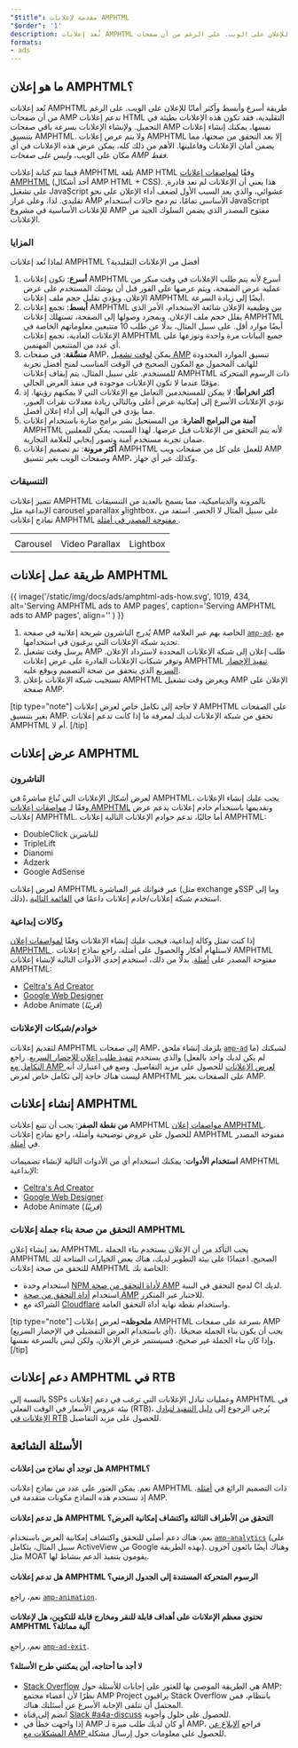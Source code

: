 ```yaml
---
"$title": مقدمة لإعلانات AMPHTML
"$order": '1'
description: تُعد إعلانات AMPHTML طريقة أسرع وأبسط وأكثر أمانًا للإعلان على الويب. على الرغم من أن صفحات AMP تدعم إعلانات HTML التقليدية، فقد تكون هذه الإعلانات بطيئة في التحميل.
formats:
- ads
---
```


## ما هو إعلان AMPHTML؟

تُعد إعلانات AMPHTML طريقة أسرع وأبسط وأكثر أمانًا للإعلان على الويب. على الرغم من أن صفحات AMP تدعم إعلانات HTML التقليدية، فقد تكون هذه الإعلانات بطيئة في التحميل. ولإنشاء الإعلانات بسرعة باقي صفحات AMP نفسها، يمكنك إنشاء إعلانات بتنسيق AMPHTML. ولا يتم عرض إعلانات AMPHTML إلا بعد التحقق من صحتها، مما يضمن أمان الإعلانات وفاعليتها. الأهم من ذلك كله، يمكن عرض هذه الإعلانات في أي مكان على الويب، *وليس على صفحات AMP فقط*.

فيما تتم كتابة إعلانات AMPHTML بلغة AMP HTML وفقًا [لمواصفات إعلانات AMPHTML](a4a_spec.md) (أحد أشكال AMP HTML + CSS). ,هذا يعني أن الإعلانات لم تعد قادرة على تشغيل JavaScript عشوائي، والذي يعد السبب الأول لضعف أداء الإعلان على نحو تقليدي. لذا، وعلى غرار AMP الأساسي تمامًا، تم دمج حالات استخدام JavaScript للإعلانات الأساسية في مشروع AMP مفتوح المصدر الذي يضمن السلوك الجيد من الإعلانات.

### المزايا

لماذا تُعد إعلانات AMPHTML أفضل من الإعلانات التقليدية؟

1. **أسرع**: تكون إعلانات AMPHTML أسرع لأنه يتم طلب الإعلانات في وقت مبكر من عملية عرض الصفحة، ويتم عرضها على الفور قبل أن يوشك المستخدم على عرض الإعلان. ويؤدي تقليل حجم ملف إعلانات AMPHTML أيضًا إلى زيادة السرعة.
2. **أبسط**: تجمع إعلانات AMPHTML بين وظيفية الإعلان شائعة الاستخدام، الأمر الذي يقلل حجم ملف الإعلان. وبمجرد وصولها إلى الصفحة، تستهلك إعلانات AMPHTML أيضًا موارد أقل. على سبيل المثال، بدلًا عن طلب 10 متتبعين معلوماتهم الخاصة في الإعلانات العادية، تجمع إعلانات AMPHTML جميع البيانات مرة واحدة وتوزعها على أي عدد من المتتبعين المهتمين.
3. **منسَّقة**: في صفحات AMP، يمكن [لوقت تشغيل AMP](spec/amphtml.md#amp-runtime) تنسيق الموارد المحدودة للهاتف المحمول مع المكون الصحيح في الوقت المناسب لمنح أفضل تجربة للمستخدم. على سبيل المثال، يتم إيقاف إعلانات AMPHTML ذات الرسوم المتحركة مؤقتًا عندما لا تكون الإعلانات موجودة في منفذ العرض الحالي.
4. **أكثر انخراطًا**: لا يمكن للمستخدمين التعامل مع الإعلانات التي لا يمكنهم رؤيتها. إذ تؤدي الإعلانات الأسرع إلى إمكانية عرض أعلى وبالتالي زيادة معدلات نقرات العبور، مما يؤدي في النهاية إلى أداء إعلان أفضل.
5. **آمنة من البرامج الضارة**: من المستحيل نشر برامج ضارة باستخدام إعلانات AMPHTML لأنه يتم التحقق من الإعلانات قبل عرضها. لهذا السبب، يمكن للمعلنين ضمان تجربة مستخدم آمنة وتصور إيجابي للعلامة التجارية.
6. **أكثر مرونة**: تم تصميم إعلانات AMPHTML للعمل على كل من صفحات ويب AMP وصفحات الويب بغير تنسيق AMP، وكذلك عبر أي جهاز.

### التنسيقات

تتميز إعلانات AMPHTML بالمرونة والديناميكية، مما يسمح بالعديد من التنسيقات الإبداعية مثل carousel وparallax وlightbox، على سبيل المثال لا الحصر. استفد من نماذج إعلانات AMPHTML  <a class="" href="https://gitlocalize.com/repo/4863/ar/pages/content/amp-dev/documentation/examples/index.html">مفتوحة المصدر في أمثلة </a>.

<table class="nocolor">
  <tr>
    <td class="col-thirty"><amp-anim width="410" height="731" layout="responsive" src="/static/img/docs/ads/amp-ad-01-carousel.gif">
    </amp-anim></td>
    <td class="col-thirty"><amp-anim width="410" height="731" layout="responsive" src="/static/img/docs/ads/amp-ad-02-video-parallax.gif">
    </amp-anim></td>
    <td class="col-thirty"><amp-anim width="410" height="731" layout="responsive" src="/static/img/docs/ads/amp-ad-03-lightbox.gif">
    </amp-anim></td>
  </tr>
  <tr>
    <td>Carousel</td>
    <td>Video Parallax</td>
    <td>Lightbox</td>
  </tr>
</table>

## طريقة عمل إعلانات AMPHTML

{{ image('/static/img/docs/ads/amphtml-ads-how.svg', 1019, 434, alt='Serving AMPHTML ads to AMP pages', caption='Serving AMPHTML ads to AMP pages', align='' ) }}

1. يُدرج الناشرون شريحة إعلانية في صفحة AMP الخاصة بهم عبر العلامة [`amp-ad`](../../../documentation/components/reference/amp-ad.md)، مع تحديد شبكة الإعلانات التي يرغبون في استخدامها.
2. يرسل وقت تشغيل AMP طلب إعلان إلى شبكة الإعلانات المحددة لاسترداد الإعلان. وتوفر شبكات الإعلانات القادرة على عرض إعلانات AMPHTML [تنفيذ الإحضار السريع](https://github.com/ampproject/amphtml/blob/master/ads/google/a4a/docs/Network-Impl-Guide.md) الذي يتحقق من صحة التصميم ويوقع عليه.
3. تستجيب شبكة الإعلانات بإعلان AMPHTML ويعرض وقت تشغيل AMP الإعلان على صفحة AMP.

[tip type="note"] لا حاجة إلى تكامل خاص لعرض إعلانات AMPHTML على الصفحات بغير بتنسيق AMP. تحقق من شبكة الإعلانات لديك لمعرفة ما إذا كانت تدعم إعلانات AMPHTML أم لا. [/tip]

## عرض إعلانات AMPHTML

### الناشرون

لعرض أشكال الإعلانات التي تُباع مباشرةً في AMPHTML، يجب عليك إنشاء الإعلانات وفقًا لـ [مواصفات إعلانات AMPHTML](a4a_spec.md) وتقديمها باستخدام خادم إعلانات يدعم عرض إعلانات AMPHTML. أما حاليًا، تدعم خوادم الإعلانات التالية إعلانات AMPHTML:

- DoubleClick للناشرين
- TripleLift
- Dianomi
- Adzerk
- Google AdSense

لعرض إعلانات AMPHTML عبر قنواتك غير المباشرة (مثل exchange وSSP وما إلى ذلك)، استخدم شبكة إعلانات/خادم إعلانات داعمًا في [القائمة التالية](../../../documentation/guides-and-tutorials/develop/monetization/ads_vendors.md).

### وكالات إبداعية

إذا كنت تمثل وكالة إبداعية، فيجب عليك إنشاء الإعلانات وفقًا [لمواصفات إعلان AMPHTML ](a4a_spec.md). لاستلهام أفكار والحصول على أمثلة، راجع نماذج إعلانات AMPHTML مفتوحة المصدر على [أمثلة](../../../documentation/examples/index.html). بدلًا من ذلك، استخدم إحدى الأدوات التالية لإنشاء إعلانات AMPHTML:

- [Celtra's Ad Creator](http://www.prnewswire.com/news-releases/celtra-partners-with-the-amp-project-showcases-amp-ad-creation-at-google-io-event-300459514.html)
- [Google Web Designer](https://support.google.com/webdesigner/answer/7529856)
- Adobe Animate (*قريبًا*)

### خوادم/شبكات الإعلانات

لتقديم إعلانات AMPHTML إلى صفحات AMP، يلزمك إنشاء ملحق [`amp-ad`](../../../documentation/components/reference/amp-ad.md) لشبكتك (ما لم يكن لديك واحد بالفعل) والذي يستخدم [تنفيذ طلب إعلان للإحضار السريع](https://github.com/ampproject/amphtml/blob/master/ads/google/a4a/docs/Network-Impl-Guide.md). راجع [التكامل مع AMP لعرض الإعلانات](../../../documentation/guides-and-tutorials/contribute/adnetwork_integration.md) للحصول على مزيد التفاصيل. وضع في اعتبارك أنه ليست هناك حاجة إلى تكامل خاص لعرض AMPHTML على الصفحات بغير AMP.

## إنشاء إعلانات AMPHTML

**من نقطة الصفر**: يجب أن تتبع إعلانات AMPHTML [مواصفات إعلان AMPHTML](a4a_spec.md). للحصول على عروض توضيحية وأمثلة، راجع نماذج إعلانات AMPHTML مفتوحة المصدر في [أمثلة](../../../documentation/examples/documentation/amp-ad.html).

**استخدام الأدوات**: يمكنك استخدام أي من الأدوات التالية لإنشاء تصميمات AMPHTML الإبداعية:

- [Celtra's Ad Creator](http://www.prnewswire.com/news-releases/celtra-partners-with-the-amp-project-showcases-amp-ad-creation-at-google-io-event-300459514.html)
- [Google Web Designer](https://support.google.com/webdesigner/answer/7529856)
- Adobe Animate (*قريبًا*)

### التحقق من صحة بناء جملة إعلانات AMPHTML

بعد إنشاء إعلان AMPHTML، يجب التأكد من أن الإعلان يستخدم بناء الجملة AMPHTML الصحيح. اعتمادًا على بيئة التطوير لديك، هناك بعض الخيارات المتاحة لك للتحقق من صحة إعلانات AMPHTML الخاصة بك:

- استخدام وحدة [NPM لأداة التحقق من صحة AMP](https://www.npmjs.com/package/amphtml-validator) لدمج التحقق في البنية CI لديك.
- استخدام [أداة التحقق من صحة AMP](https://validator.ampproject.org/) للاختبار غير المتكرر.
- الشراكة مع [Cloudflare](https://blog.cloudflare.com/amp-validator-api/) واستخدام نقطة نهاية أداة التحقق العامة.

[tip type="note"] **ملحوظة–**  لعرض إعلانات AMPHTML بسرعة على صفحات AMP (أي باستخدام العرض التفضيلي في الإحضار السريع)، يجب أن يكون بناء الجملة صحيحًا. وإذا كان بناء الجملة غير صحيح، فسيستمر عرض الإعلان، ولكن ليس بالسرعة نفسها. [/tip]

## دعم إعلانات AMPHTML في RTB

بالنسبة إلى SSPs وعمليات تبادل الإعلانات التي ترغب في دعم إعلانات AMPHTML في بيئة عروض الأسعار في الوقت الفعلي (RTB)، يُرجى الرجوع إلى [دليل التنفيذ لتبادل الإعلانات في RTB](https://github.com/ampproject/amphtml/blob/master/ads/google/a4a/docs/RTBExchangeGuide.md) للحصول على مزيد التفاصيل.

## الأسئلة الشائعة

#### هل توجد أي نماذج من إعلانات AMPHTML؟

نعم. يمكن العثور على عدد من نماذج إعلانات AMPHTML ذات التصميم الرائع في [أمثلة](../../../documentation/examples/documentation/amp-ad.html). إذ تستخدم هذه النماذج مكونات متقدمة في AMP.

#### هل تدعم إعلانات AMPHTML التحقق من الأطراف الثالثة واكتشاف إمكانية العرض؟

نعم، هناك دعم أصلي للتحقق واكتشاف إمكانية العرض باستخدام [`amp-analytics`](../../../documentation/components/reference/amp-analytics.md) (على سبيل المثال، يتكامل ActiveView من Google بهذه الطريقة). وهناك أيضًا بائعون آخرون مثل MOAT يقومون بتنفيذ الدعم بنشاط لها.

#### هل تدعم إعلانات AMPHTML الرسوم المتحركة المستندة إلى الجدول الزمني؟

نعم، راجع [`amp-animation`](../../../documentation/components/reference/amp-animation.md).

#### تحتوي معظم الإعلانات على أهداف قابلة للنقر ومخارج قابلة للتكوين، هل لإعلانات AMPHTML آلية مماثلة؟

نعم، راجع [`amp-ad-exit`](../../../documentation/components/reference/amp-ad-exit.md).

#### لا أجد ما أحتاجه، أين يمكنني طرح الأسئلة؟

- [Stack Overflow](http://stackoverflow.com/questions/tagged/amp-html) هي الطريقة الموصى بها للعثور على إجابات للأسئلة حول AMP؛ نظرًا لأن أعضاء مجتمع AMP Project يراقبون Stack Overflow بانتظام، فمن المحتمل أن تتلقى الإجابة الأسرع عن أسئلتك هناك.
- انضم إلى قناة [Slack #a4a-discuss](https://docs.google.com/forms/d/e/1FAIpQLSd83J2IZA6cdR6jPwABGsJE8YL4pkypAbKMGgUZZriU7Qu6Tg/viewform?fbzx=4406980310789882877) للحصول على حلول وأجوبة.
- إذا واجهت خطأً في AMP أو كان لديك طلب ميزة لـ AMP، فراجع [الإبلاغ عن المشكلات مع AMP ](https://github.com/ampproject/amphtml/blob/master/CONTRIBUTING.md#reporting-issues-with-amp) للحصول على معلومات حول إرسال مشكلة.
